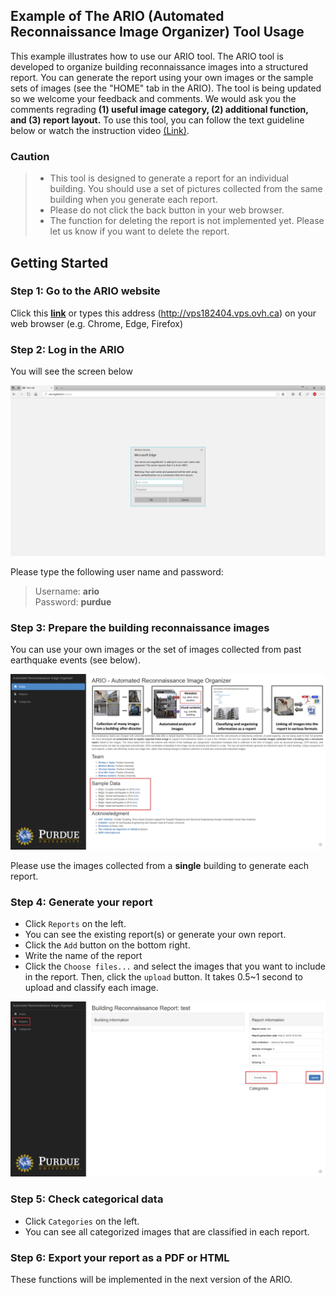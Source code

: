 ## Example of The ARIO (Automated Reconnaissance Image Organizer) Tool Usage
This example illustrates how to use our ARIO tool. The ARIO tool is developed to organize building reconnaissance images into a structured report. You can generate the report using your own images or the sample sets of images (see the "HOME" tab in the ARIO). The tool is being updated so we welcome your feedback and comments. We would ask you the comments regrading **(1) useful image category, (2) additional function, and (3) report layout.** To use this tool, you can follow the text guideline below or watch the instruction video [(Link)](https://youtu.be/iKPt0P9AN4o).

### **Caution**
> * This tool is designed to generate a report for an individual building. You should use a set of pictures collected from the same building when you generate each report.
> * Please do not click the back button in your web browser. 
> * The function for deleting the report is not implemented yet. Please let us know if you want to delete the report.  

## Getting Started

### Step 1: Go to the ARIO website 
Click this [**link**](http://vps182404.vps.ovh.ca) or types this address (http://vps182404.vps.ovh.ca) on your web browser (e.g. Chrome, Edge, Firefox)

### Step 2: Log in the ARIO 
You will see the screen below

![](Intro.jpg)


Please type the following user name and password:

> Username: **ario**   
> Password: **purdue**


### Step 3: Prepare the building reconnaissance images
You can use your own images or the set of images collected from past earthquake events (see below).

![](sampleData.jpg)

   
Please use the images collected from a **single** building to generate each report. 

### Step 4: Generate your report  

* Click `Reports` on the left.
* You can see the existing report(s) or generate your own report.
* Click the `Add` button on the bottom right.  
* Write the name of the report
* Click the `Choose files...` and select the images that you want to include in the report. Then, click the `upload` button. It takes 0.5~1 second to upload and classify each image. 

![](upload.jpg)

### Step 5: Check categorical data
* Click `Categories` on the left.
* You can see all categorized images that are classified in each report.     

### Step 6: Export your report as a PDF or HTML
These functions will be implemented in the next version of the ARIO. 
